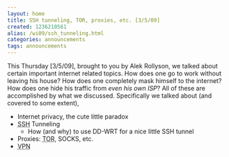 ```yaml
---
layout: home
title: SSH tunneling, TOR, proxies, etc. [3/5/09]
created: 1236210561
alias: /wi09/ssh_tunneling.html
categories: announcements
tags: announcements
---
```

This Thursday [3/5/09], brought to you by Alek Rollyson, we talked about certain important internet related topics. How does one go to work without leaving his house? How does one completely mask himself to the internet? How does one hide his traffic from _even his own ISP_? All of these are accomplished by what we discussed. Specifically we talked about (and covered to some extent),

*   Internet privacy, the cute little paradox
*   <abbr title="Secure Shell">SSH</abbr> Tunneling
    *   How (and why) to use DD-WRT for a nice little SSH tunnel
*   Proxies: <abbr title="The Onion Router">TOR</abbr>, SOCKS, etc.
*   <abbr title="Virtual Private Network">VPN</abbr>
